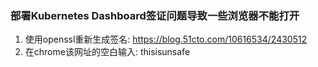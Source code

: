 ### 部署Kubernetes Dashboard签证问题导致一些浏览器不能打开

1. 使用openssl重新生成签名: https://blog.51cto.com/10616534/2430512
2. 在chrome该网址的空白输入: thisisunsafe
